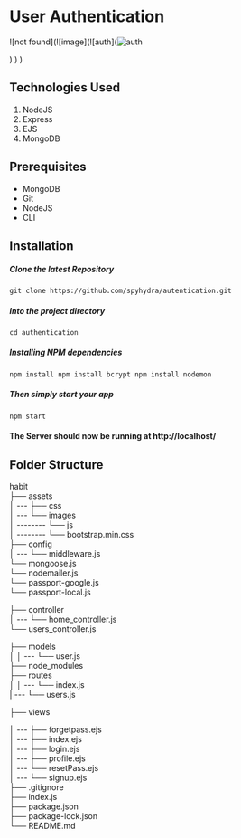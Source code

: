 # User Authentication

![not found](![image](![auth](![auth](https://user-images.githubusercontent.com/49969478/208823772-af5c40ca-9dc5-4907-a084-d4913988583b.png)

)
)
)
## Technologies Used
1.  NodeJS
2.  Express
3.  EJS
4.  MongoDB

## Prerequisites
- MongoDB
- Git
- NodeJS
- CLI

## Installation

##### Clone the latest Repository

`git clone https://github.com/spyhydra/autentication.git`

##### Into the project directory

`cd authentication`

##### Installing NPM dependencies

`npm install
 npm install bcrypt
 npm install nodemon
`

##### Then simply start your app

`npm start`

#### The Server should now be running at http://localhost/

## Folder Structure

habit <br>
├── assets <br>
│ --- ├── css <br>
│ --- └── images <br>
│ -------- └── js <br>
│ -------- └── bootstrap.min.css <br>
├── config <br>
│ --- └── middleware.js <br>
      └── mongoose.js <br>
      └── nodemailer.js <br>
      └── passport-google.js <br>
      └── passport-local.js <br>
      
├── controller <br>
│ --- └── home_controller.js  <br>
      └── users_controller.js <br>
     

├── models <br>
│
│ --- └── user.js <br>
├── node_modules <br>
├── routes <br>
│ 
│ --- └── index.js <br>
| --- └── users.js

├── views <br>

│ --- ├── forgetpass.ejs <br>
│ --- ├── index.ejs <br>
│ --- ├── login.ejs <br>
│ --- ├── profile.ejs <br>
│ --- └── resetPass.ejs <br>
│ --- └── signup.ejs <br>
├── .gitignore <br>
├── index.js <br>
├── package.json <br>
├── package-lock.json <br>
└── README.md <br>
